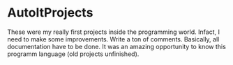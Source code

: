 # AutoItProjects
These were my really first projects inside the programming world. Infact, I need to make some improvements. Write a ton of comments.
Basically, all documentation have to be done. It was an amazing opportunity to know this programm language (old projects unfinished).
